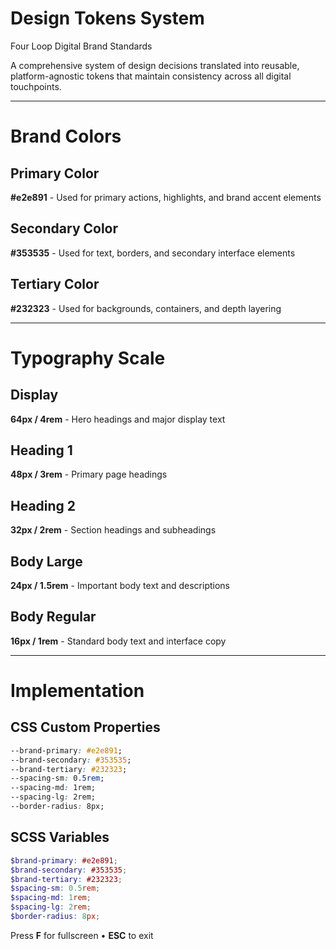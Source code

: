 # Design Tokens System

Four Loop Digital Brand Standards

A comprehensive system of design decisions translated into reusable, platform-agnostic tokens that
maintain consistency across all digital touchpoints.

---

# Brand Colors

## Primary Color

**#e2e891** - Used for primary actions, highlights, and brand accent elements

## Secondary Color

**#353535** - Used for text, borders, and secondary interface elements

## Tertiary Color

**#232323** - Used for backgrounds, containers, and depth layering

---

# Typography Scale

## Display

**64px / 4rem** - Hero headings and major display text

## Heading 1

**48px / 3rem** - Primary page headings

## Heading 2

**32px / 2rem** - Section headings and subheadings

## Body Large

**24px / 1.5rem** - Important body text and descriptions

## Body Regular

**16px / 1rem** - Standard body text and interface copy

---

# Implementation

## CSS Custom Properties

```css
--brand-primary: #e2e891;
--brand-secondary: #353535;
--brand-tertiary: #232323;
--spacing-sm: 0.5rem;
--spacing-md: 1rem;
--spacing-lg: 2rem;
--border-radius: 8px;
```

## SCSS Variables

```scss
$brand-primary: #e2e891;
$brand-secondary: #353535;
$brand-tertiary: #232323;
$spacing-sm: 0.5rem;
$spacing-md: 1rem;
$spacing-lg: 2rem;
$border-radius: 8px;
```

Press **F** for fullscreen • **ESC** to exit
